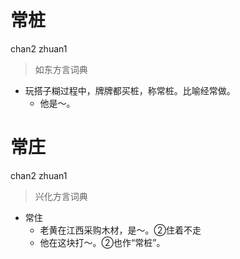 # 常桩
chan2 zhuan1
> 如东方言词典
- 玩搭子糊过程中，牌牌都买桩，称常桩。比喻经常做。
  - 他是～。

# 常庄
chan2 zhuan1
> 兴化方言词典
- 常住
  - 老黄在江西采购木材，是～。②住着不走
  - 他在这块打～。②也作“常桩”。
